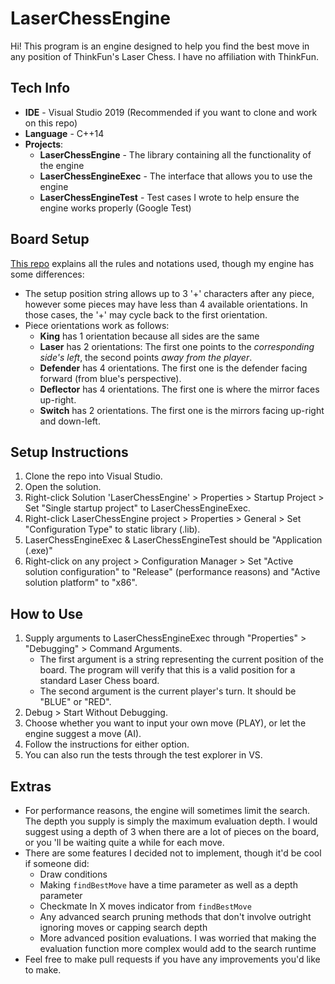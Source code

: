 # LaserChessEngine
Hi! This program is an engine designed to help you find the best move in any position of ThinkFun's Laser Chess. I have no affiliation with ThinkFun.

## Tech Info
* **IDE** - Visual Studio 2019 (Recommended if you want to clone and work on this repo)
* **Language** - C++14
* **Projects**:
    * **LaserChessEngine** - The library containing all the functionality of the engine
    * **LaserChessEngineExec** - The interface that allows you to use the engine
    * **LaserChessEngineTest** - Test cases I wrote to help ensure the engine works properly (Google Test)

## Board Setup
[This repo](https://github.com/kishannareshpal/laserchess) explains all the rules and notations used, though my engine has some differences:
* The setup position string allows up to 3 '+' characters after any piece, however some pieces may have less than 4 available orientations. In those cases, the '+' may cycle back to the first orientation.
* Piece orientations work as follows:
    * **King** has 1 orientation because all sides are the same
    * **Laser** has 2 orientations: The first one points to the *corresponding side's left*, the second points *away from the player*.
    * **Defender** has 4 orientations. The first one is the defender facing forward (from blue's perspective).
    * **Deflector** has 4 orientations. The first one is where the mirror faces up-right.
    * **Switch** has 2 orientations. The first one is the mirrors facing up-right and down-left.

## Setup Instructions
1. Clone the repo into Visual Studio.
2. Open the solution.
3. Right-click Solution 'LaserChessEngine' > Properties > Startup Project > Set "Single startup project" to LaserChessEngineExec.
4. Right-click LaserChessEngine project > Properties > General > Set "Configuration Type" to static library (.lib).
5. LaserChessEngineExec & LaserChessEngineTest should be "Application (.exe)"
6. Right-click on any project > Configuration Manager > Set "Active solution configuration" to "Release" (performance reasons) and "Active solution platform" to "x86".

## How to Use
1. Supply arguments to LaserChessEngineExec through "Properties" > "Debugging" > Command Arguments.
	* The first argument is a string representing the current position of the board. The program will verify that this is a valid position for a standard
	Laser Chess board.
	* The second argument is the current player's turn. It should be "BLUE" or "RED".
2. Debug > Start Without Debugging.
3. Choose whether you want to input your own move (PLAY), or let the engine suggest a move (AI).
4. Follow the instructions for either option.
5. You can also run the tests through the test explorer in VS.

## Extras
* For performance reasons, the engine will sometimes limit the search. The depth you supply is simply the maximum evaluation depth. I would suggest using a depth of 3 when there are a lot of pieces on the board, or you 'll be waiting quite a while for each move.
* There are some features I decided not to implement, though it'd be cool if someone did:
    * Draw conditions
    * Making <code>findBestMove</code> have a time parameter as well as a depth parameter 
    * Checkmate In X moves indicator from <code>findBestMove</code>
    * Any advanced search pruning methods that don't involve outright ignoring moves or capping search depth
    * More advanced position evaluations. I was worried that making the evaluation function more complex would add to the search runtime
* Feel free to make pull requests if you have any improvements you'd like to make.
